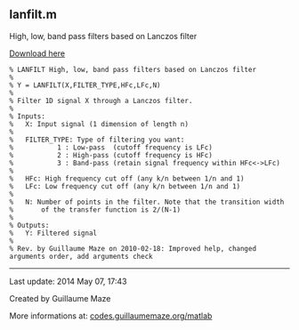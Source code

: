 ## lanfilt.m ##
High, low, band pass filters based on Lanczos filter

[Download here](http://guillaumemaze.googlecode.com/svn/trunk/matlab/codes/statistics/lanfilt.m)

```
% LANFILT High, low, band pass filters based on Lanczos filter
%
% Y = LANFILT(X,FILTER_TYPE,HFc,LFc,N)
% 
% Filter 1D signal X through a Lanczos filter.
%
% Inputs:
%	X: Input signal (1 dimension of length n)
%
%	FILTER_TYPE: Type of filtering you want:
%			1 : Low-pass  (cutoff frequency is LFc)
%			2 : High-pass (cutoff frequency is HFc)
%			3 : Band-pass (retain signal frequency within HFc<->LFc)
%
%	HFc: High frequency cut off (any k/n between 1/n and 1)
%	LFc: Low frequency cut off (any k/n between 1/n and 1)
%
%	N: Number of points in the filter. Note that the transition width 
%		of the transfer function is 2/(N-1)
%
% Outputs:
%	Y: Filtered signal
%
% Rev. by Guillaume Maze on 2010-02-18: Improved help, changed arguments order, add arguments check
```

---

Last update: 2014 May 07, 17:43

Created by Guillaume Maze

More informations at: [codes.guillaumemaze.org/matlab](http://codes.guillaumemaze.org/matlab)